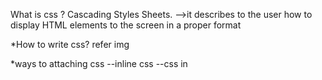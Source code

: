 What is css ?
     Cascading Styles Sheets.
     -->it describes to the user how to display HTML elements to the screen in a proper format

*How to write css?
   refer img



*ways to attaching css
  --inline css
  --css in<style> tag in head
  --external css

*CSS selectors
     diff types of css selectors
     1-css element selector
     2-css id selector
     3-css class selector
     4-css universal selector
     5-css group selector

    
    
 *css specificity
 !important

 Inline styles:It is directly attached to the element which is to be styled.For example:<p style="color:red">.Ith has the highest 
 priority.
 IDs:It is a unique identifier for the elements of a page that has the second-highest priority
 Classes,attributes,and pseudo-classes:It includes classes,attributes and psuedo-classes(like:focus, :hover,etc.).
 Elements and psuedo elements:it includes the name of elements(div,h1) and pseudo-elements(like:after and :before). they have the 
 lowest priority.
 Universal selector

 *Basic CSS properties
 ..
    --background-related
        --background-color
        --background-image
        --background-repeat
        --background-attachment
        --background-position
    --border
         --border-style
         --border-width
         --border-color
         --border-radius
    --display
        --display:inline;
        --display:inline-block;
        --display::block;
        --display:flex; show good properties
        --display:grid;2d kind of 


*font
CSS Font color:this property is used to change the color of the text.(standalone attribute)
CSS Font family:This property is used to change the face of the font.
CSS Font size:This propety is used to increse or decrese the font size.
CSS Font style:used to make the font bold,italic or oblique
Css Font variant:creates a small caps effect
CSS Font weight:used to increse or decrese  the boldness and lightness of thr font.


*color
   RGB format
   RGBA format
   Hexadecimal notation #ef901
   HSL
   HSLA
   Built-in-color



-margin
margin:used to set all the properties in one declaration
margin-left: used to set left margin element
margin-right: used to set the right side
margin-top:used to set the top
margin-bottom:used to set the bottom


--padding
paading-left
padding-right
padding-top
padding-bottom



-margin-values
auto :this is used to let the browser calculate the margin
length: used specify a margin pt,px,cm etc.its default value is 8px.
%:It is used to define a margin in percent of the width of contaioning element
inherit: used to inherit margin from pa`rent element.


--overflow



